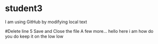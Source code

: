 # student3

I am using GitHub by modifying local text

#Delete line 5
Save and Close the file
A few more...
hello here i am how do you do
keep it on the low low
